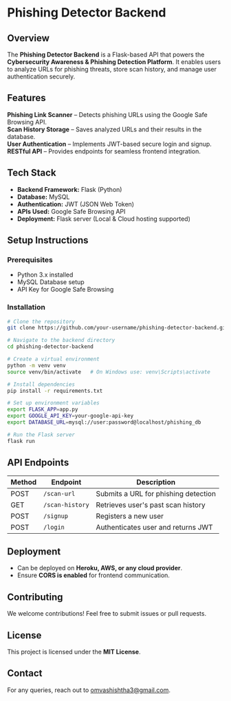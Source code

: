 # Phishing Detector Backend

## Overview
The **Phishing Detector Backend** is a Flask-based API that powers the **Cybersecurity Awareness & Phishing Detection Platform**. It enables users to analyze URLs for phishing threats, store scan history, and manage user authentication securely.

## Features
 **Phishing Link Scanner** – Detects phishing URLs using the Google Safe Browsing API.  
 **Scan History Storage** – Saves analyzed URLs and their results in the database.  
 **User Authentication** – Implements JWT-based secure login and signup.  
 **RESTful API** – Provides endpoints for seamless frontend integration.  

## Tech Stack
- **Backend Framework:** Flask (Python)
- **Database:** MySQL
- **Authentication:** JWT (JSON Web Token)
- **APIs Used:** Google Safe Browsing API
- **Deployment:** Flask server (Local & Cloud hosting supported)

## Setup Instructions
### Prerequisites
- Python 3.x installed
- MySQL Database setup
- API Key for Google Safe Browsing

### Installation
```bash
# Clone the repository
git clone https://github.com/your-username/phishing-detector-backend.git

# Navigate to the backend directory
cd phishing-detector-backend

# Create a virtual environment
python -m venv venv
source venv/bin/activate   # On Windows use: venv\Scripts\activate

# Install dependencies
pip install -r requirements.txt

# Set up environment variables
export FLASK_APP=app.py
export GOOGLE_API_KEY=your-google-api-key
export DATABASE_URL=mysql://user:password@localhost/phishing_db

# Run the Flask server
flask run
```

## API Endpoints
| Method | Endpoint | Description |
|--------|----------|-------------|
| POST | `/scan-url` | Submits a URL for phishing detection |
| GET | `/scan-history` | Retrieves user's past scan history |
| POST | `/signup` | Registers a new user |
| POST | `/login` | Authenticates user and returns JWT |

## Deployment
- Can be deployed on **Heroku, AWS, or any cloud provider**.
- Ensure **CORS is enabled** for frontend communication.

## Contributing
We welcome contributions! Feel free to submit issues or pull requests.

## License
This project is licensed under the **MIT License**.

## Contact
For any queries, reach out to [omvashishtha3@gmail.com](mailto:omvashishtha3@gmail.com).
